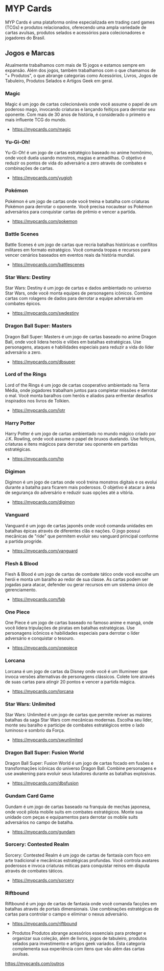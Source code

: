 # MYP Cards

MYP Cards é uma plataforma online especializada em trading card games (TCGs) e produtos relacionados, oferecendo uma ampla variedade de cartas avulsas, produtos selados e acessórios para colecionadores e jogadores do Brasil.

## Jogos e Marcas
Atualmente trabalhamos com mais de 15 jogos e estamos sempre em expansão. Além dos jogos, também trabalhamos com o que chamamos de "+ Produtos", o que abrange categorias como Acessórios, Livros, Jogos de Tabuleiro, Produtos Selados e Artigos Geek em geral.

### Magic
Magic é um jogo de cartas colecionáveis onde você assume o papel de um poderoso mago, invocando criaturas e lançando feitiços para derrotar seu oponente. Com mais de 30 anos de história, é considerado o primeiro e mais influente TCG do mundo.

- https://mypcards.com/magic

### Yu-Gi-Oh!
Yu-Gi-Oh! é um jogo de cartas estratégico baseado no anime homônimo, onde você duela usando monstros, magias e armadilhas. O objetivo é reduzir os pontos de vida do adversário a zero através de combates e combinações de cartas.

- https://mypcards.com/yugioh

### Pokémon
Pokémon é um jogo de cartas onde você treina e batalha com criaturas Pokémon para derrotar o oponente. Você precisa nocautear os Pokémon adversários para conquistar cartas de prêmio e vencer a partida.

- https://mypcards.com/pokemon

### Battle Scenes
Battle Scenes é um jogo de cartas que recria batalhas históricas e conflitos militares em formato estratégico. Você comanda tropas e recursos para vencer cenários baseados em eventos reais da história mundial.

- https://mypcards.com/battlescenes

### Star Wars: Destiny
Star Wars: Destiny é um jogo de cartas e dados ambientado no universo Star Wars, onde você monta equipes de personagens icônicos. Combine cartas com rolagens de dados para derrotar a equipe adversária em combates épicos.

- https://mypcards.com/swdestiny

### Dragon Ball Super: Masters
Dragon Ball Super: Masters é um jogo de cartas baseado no anime Dragon Ball, onde você lidera heróis e vilões em batalhas estratégicas. Use personagens, ataques e habilidades especiais para reduzir a vida do líder adversário a zero.

- https://mypcards.com/dbsuper

### Lord of the Rings
Lord of the Rings é um jogo de cartas cooperativo ambientado na Terra Média, onde jogadores trabalham juntos para completar missões e derrotar o mal. Você monta baralhos com heróis e aliados para enfrentar desafios inspirados nos livros de Tolkien.

- https://mypcards.com/lotr

### Harry Potter
Harry Potter é um jogo de cartas ambientado no mundo mágico criado por J.K. Rowling, onde você assume o papel de bruxos duelando. Use feitiços, criaturas e itens mágicos para derrotar seu oponente em partidas estratégicas.

- https://mypcards.com/hp

### Digimon
Digimon é um jogo de cartas onde você treina monstros digitais e os evolui durante a batalha para ficarem mais poderosos. O objetivo é atacar a área de segurança do adversário e reduzir suas opções até a vitória.

- https://mypcards.com/digimon

### Vanguard
Vanguard é um jogo de cartas japonês onde você comanda unidades em batalhas épicas através de diferentes clãs e nações. O jogo possui mecânicas de "ride" que permitem evoluir seu vanguard principal conforme a partida progride.

- https://mypcards.com/vanguard

### Flesh & Blood
Flesh & Blood é um jogo de cartas de combate tático onde você escolhe um herói e monta um baralho ao redor de sua classe. As cartas podem ser jogadas para atacar, defender ou gerar recursos em um sistema único de gerenciamento.

- https://mypcards.com/fab

### One Piece
One Piece é um jogo de cartas baseado no famoso anime e mangá, onde você lidera tripulações de piratas em batalhas estratégicas. Use personagens icônicos e habilidades especiais para derrotar o líder adversário e conquistar o tesouro.

- https://mypcards.com/onepiece

### Lorcana
Lorcana é um jogo de cartas da Disney onde você é um Illumineer que invoca versões alternativas de personagens clássicos. Colete lore através de suas cartas para atingir 20 pontos e vencer a partida mágica.

- https://mypcards.com/lorcana

### Star Wars: Unlimited
Star Wars: Unlimited é um jogo de cartas que permite reviver as maiores batalhas da saga Star Wars com mecânicas modernas. Escolha seu líder, monte seu baralho e participe de combates estratégicos entre o lado luminoso e sombrio da Força.

- https://mypcards.com/swunlimited

### Dragon Ball Super: Fusion World
Dragon Ball Super: Fusion World é um jogo de cartas focado em fusões e transformações icônicas do universo Dragon Ball. Combine personagens e use awakening para evoluir seus lutadores durante as batalhas explosivas.

- https://mypcards.com/dbsfusion

### Gundam Card Game
Gundam é um jogo de cartas baseado na franquia de mechas japonesa, onde você pilota mobile suits em combates estratégicos. Monte sua unidade com peças e equipamentos para derrotar os mobile suits adversários no campo de batalha.

- https://mypcards.com/gundam

### Sorcery: Contested Realm
Sorcery: Contested Realm é um jogo de cartas de fantasia com foco em arte tradicional e mecânicas estratégicas profundas. Você controla avatares poderosos e invoca criaturas míticas para conquistar reinos em disputa através de combates táticos.

- https://mypcards.com/sorcery

### Riftbound
Riftbound é um jogo de cartas de fantasia onde você comanda facções em batalhas através de portais dimensionais. Use combinações estratégicas de cartas para controlar o campo e eliminar o nexus adversário.

- https://mypcards.com/riftbound

+ Produtos
Produtos abrange acessórios essenciais para proteger e organizar sua coleção, além de livros, jogos de tabuleiro, produtos selados para investimento e artigos geek variados. Esta categoria complementa sua experiência com itens que vão além das cartas avulsas.

https://mypcards.com/outros
